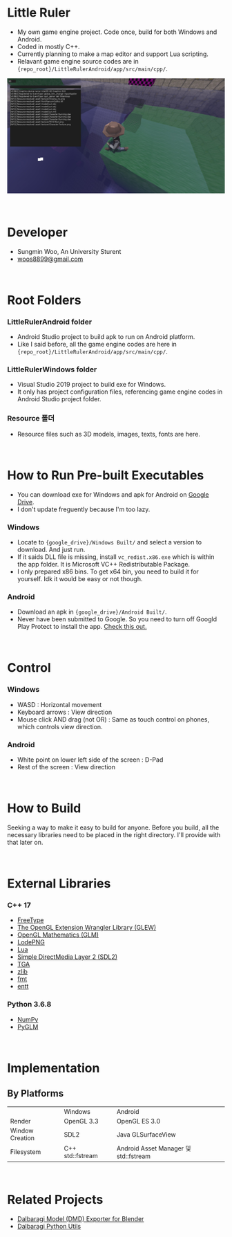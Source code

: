 # Little Ruler

* My own game engine project. Code once, build for both Windows and Android.
* Coded in mostly C++.
* Currently planning to make a map editor and support Lua scripting.
* Relavant game engine source codes are in `{repo_root}/LittleRulerAndroid/app/src/main/cpp/`.

![alt text](./screenshots/main.jpg)

<br>

# Developer

* Sungmin Woo, An University Sturent
* woos8899@gmail.com

<br>

# Root Folders

### LittleRulerAndroid folder

* Android Studio project to build apk to run on Android platform.
* Like I said before, all the game engine codes are here in `{repo_root}/LittleRulerAndroid/app/src/main/cpp/`.

### LittleRulerWindows folder

* Visual Studio 2019 project to build exe for Windows.
* It only has project configuration files, referencing game engine codes in Android Studio project folder.

### Resource 폴더

* Resource files such as 3D models, images, texts, fonts are here.

<br>

# How to Run Pre-built Executables

* You can download exe for Windows and apk for Android on [Google Drive](https://drive.google.com/open?id=1xwQg17bW5f346rpXe2RFgifUFEycAm3t).
* I don't update freguently because I'm too lazy.

### Windows

* Locate to `{google_drive}/Windows Built/` and select a version to download. And just run.
* If it saids DLL file is missing, install `vc_redist.x86.exe` which is within the app folder. It is Microsoft VC++ Redistributable Package.
* I only prepared x86 bins. To get x64 bin, you need to build it for yourself. Idk it would be easy or not though.

### Android

* Download an apk in `{google_drive}/Android Built/`.
* Never have been submitted to Google. So you need to turn off Googld Play Protect to install the app. [Check this out.](https://stackoverflow.com/questions/51080755/installation-app-blocked-by-play-protect)

<br>

# Control

### Windows

* WASD : Horizontal movement
* Keyboard arrows : View direction
* Mouse click AND drag (not OR) : Same as touch control on phones, which controls view direction.

### Android

* White point on lower left side of the screen : D-Pad
* Rest of the screen : View direction

<br>

# How to Build

Seeking a way to make it easy to build for anyone.
Before you build, all the necessary libraries need to be placed in the right directory.
I'll provide with that later on.

<br>

# External Libraries

### C++ 17

* [FreeType](https://www.freetype.org/)
* [The OpenGL Extension Wrangler Library (GLEW)](http://glew.sourceforge.net/)
* [OpenGL Mathematics (GLM)](https://glm.g-truc.net/)
* [LodePNG](https://lodev.org/lodepng/)
* [Lua](https://www.lua.org/)
* [Simple DirectMedia Layer 2 (SDL2)](https://www.libsdl.org/)
* [TGA](https://github.com/ColumbusUtrigas/TGA)
* [zlib](https://www.zlib.net/)
* [fmt](http://fmtlib.net/latest/index.html)
* [entt](https://github.com/skypjack/entt)

### Python 3.6.8

* [NumPy](https://www.numpy.org/)
* [PyGLM](https://pypi.org/project/PyGLM/)

<br>

# Implementation

## By Platforms

<table>
    <tr>
        <td></td>
        <td>Windows</td>
        <td>Android</td>
    </tr>
    <tr>
        <td>Render</td>
        <td>OpenGL 3.3</td>
        <td>OpenGL ES 3.0</td>
    </tr>
    <tr>
        <td>Window Creation</td>
        <td>SDL2</td>
        <td>Java GLSurfaceView</td>
    </tr>
    <tr>
        <td>Filesystem</td>
        <td>C++ std::fstream</td>
        <td>Android Asset Manager 및 std::fstream</td>
    </tr>
</table>

<br>

# Related Projects

* [Dalbaragi Model (DMD) Exporter for Blender](https://github.com/SausageTaste/io_scene_dalbaragi)
* [Dalbaragi Python Utils](https://github.com/SausageTaste/Dalbaragi-Utils)
